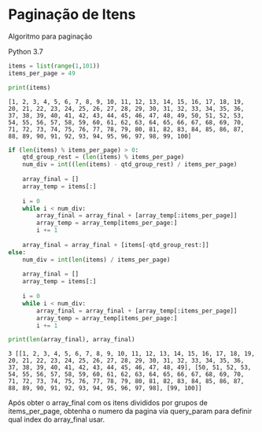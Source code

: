 # Paginação de Itens
Algoritmo para paginação

Python 3.7

```python
items = list(range(1,101))
items_per_page = 49
```


```python
print(items)
```

    [1, 2, 3, 4, 5, 6, 7, 8, 9, 10, 11, 12, 13, 14, 15, 16, 17, 18, 19, 20, 21, 22, 23, 24, 25, 26, 27, 28, 29, 30, 31, 32, 33, 34, 35, 36, 37, 38, 39, 40, 41, 42, 43, 44, 45, 46, 47, 48, 49, 50, 51, 52, 53, 54, 55, 56, 57, 58, 59, 60, 61, 62, 63, 64, 65, 66, 67, 68, 69, 70, 71, 72, 73, 74, 75, 76, 77, 78, 79, 80, 81, 82, 83, 84, 85, 86, 87, 88, 89, 90, 91, 92, 93, 94, 95, 96, 97, 98, 99, 100]



```python
if (len(items) % items_per_page) > 0:
    qtd_group_rest = (len(items) % items_per_page)
    num_div = int((len(items) - qtd_group_rest) / items_per_page)
    
    array_final = []
    array_temp = items[:]
    
    i = 0
    while i < num_div:
        array_final = array_final + [array_temp[:items_per_page]]
        array_temp = array_temp[items_per_page:]
        i += 1
        
    array_final = array_final + [items[-qtd_group_rest:]]
else:
    num_div = int(len(items) / items_per_page)
    
    array_final = []
    array_temp = items[:]
    
    i = 0
    while i < num_div:
        array_final = array_final + [array_temp[:items_per_page]]
        array_temp = array_temp[items_per_page:]
        i += 1
```


```python
print(len(array_final), array_final)
```

    3 [[1, 2, 3, 4, 5, 6, 7, 8, 9, 10, 11, 12, 13, 14, 15, 16, 17, 18, 19, 20, 21, 22, 23, 24, 25, 26, 27, 28, 29, 30, 31, 32, 33, 34, 35, 36, 37, 38, 39, 40, 41, 42, 43, 44, 45, 46, 47, 48, 49], [50, 51, 52, 53, 54, 55, 56, 57, 58, 59, 60, 61, 62, 63, 64, 65, 66, 67, 68, 69, 70, 71, 72, 73, 74, 75, 76, 77, 78, 79, 80, 81, 82, 83, 84, 85, 86, 87, 88, 89, 90, 91, 92, 93, 94, 95, 96, 97, 98], [99, 100]]


Após obter o array_final com os itens divididos por grupos de items_per_page, obtenha o numero da pagina via query_param para definir qual index do array_final usar.
